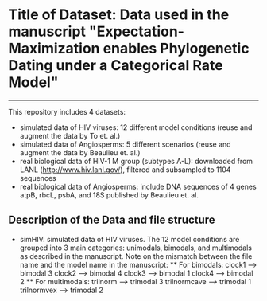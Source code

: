 # Title of Dataset: Data used in the manuscript "Expectation-Maximization enables Phylogenetic Dating under a Categorical Rate Model"
---

This repository includes 4 datasets:
* simulated data of HIV viruses: 12 different model conditions (reuse and augment the data by To et. al.)
* simulated data of Angiosperms: 5 different scenarios (reuse and augment the data by Beaulieu et. al.)
* real biological data of HIV-1 M group (subtypes A-L): downloaded from LANL (http://www.hiv.lanl.gov/), filtered and subsampled to 1104 sequences
* real biological data of Angiosperms: include DNA sequences of 4 genes atpB, rbcL, psbA, and 18S published by Beaulieu et. al. 

## Description of the Data and file structure
* simHIV: simulated data of HIV viruses. The 12 model conditions are grouped into 3 main categories: unimodals, bimodals, and multimodals as described in the manuscript.
Note on the mismatch between the file name and the model name in the manuscript:
    ** For bimodals:
        clock1 --> bimodal 3
        clock2 --> bimodal 4
        clock3 --> bimodal 1
        clock4 --> bimodal 2
    ** For multimodals:
        trilnorm --> trimodal 3
        trilnormcave --> trimodal 1
        trilnormvex --> trimodal 2
